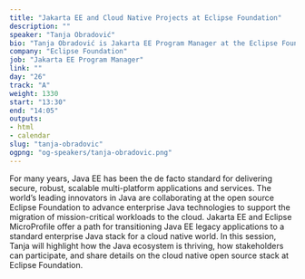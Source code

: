 ```yaml
---
title: "Jakarta EE and Cloud Native Projects at Eclipse Foundation"
description: ""
speaker: "Tanja Obradović"
bio: "Tanja Obradović is Jakarta EE Program Manager at the Eclipse Foundation. Having been involved with Java and Java EE for quite some time, revitalizing Enterprise Java and making it ready for cloud-native application development with Jakarta EE open source specifications is something that she is very much interested in."
company: "Eclipse Foundation"
job: "Jakarta EE Program Manager"
link: ""
day: "26"
track: "A"
weight: 1330
start: "13:30"
end: "14:05"
outputs:
- html
- calendar
slug: "tanja-obradovic"
ogpng: "og-speakers/tanja-obradovic.png"
---
```


For many years, Java EE has been the de facto standard for delivering secure, robust, scalable multi-platform applications and services. The world’s leading innovators in Java are collaborating at the open source Eclipse Foundation to advance enterprise Java technologies to support the migration of mission-critical workloads to the cloud. Jakarta EE and Eclipse MicroProfile offer a path for transitioning Java EE legacy applications to a standard enterprise Java stack for a cloud native world. In this session, Tanja will highlight how the Java ecosystem is thriving, how stakeholders can participate, and share details on the cloud native open source stack at Eclipse Foundation.
